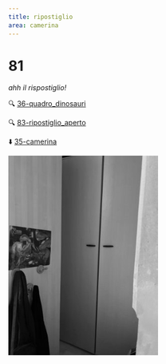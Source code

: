 ```yaml
---
title: ripostiglio
area: camerina
---
```

# 81
_ahh il rispostiglio!_

🔍 [36-quadro_dinosauri](36-quadro_dinosauri.md)

🔍 [83-ripostiglio_aperto](83-ripostiglio_aperto.md)

⬇️ [35-camerina](35-camerina.md)

![foto_116](_assets/preview/foto_116.jpg)